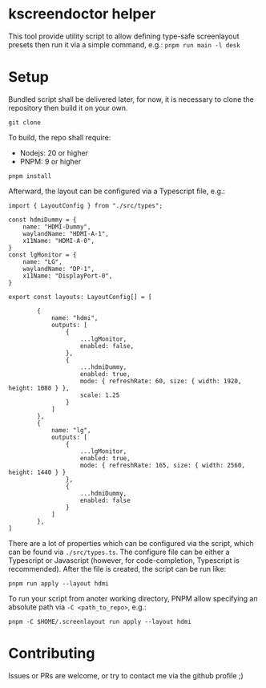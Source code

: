 # kscreendoctor helper

This tool provide utility script to allow defining type-safe screenlayout presets then run it via a simple command, e.g.: `pnpm run main -l desk`

# Setup

Bundled script shall be delivered later, for now, it is necessary to clone the repository then build it on your own.

```
git clone
```

To build, the repo shall require:
- Nodejs: 20 or higher
- PNPM: 9 or higher

```
pnpm install
```

Afterward, the layout can be configured via a Typescript file, e.g.:

```
import { LayoutConfig } from "./src/types";

const hdmiDummy = {
    name: "HDMI-Dummy",
    waylandName: "HDMI-A-1",
    x11Name: "HDMI-A-0",
}
const lgMonitor = {
    name: "LG",
    waylandName: "DP-1",
    x11Name: "DisplayPort-0",
}

export const layouts: LayoutConfig[] = [

        {
            name: "hdmi",
            outputs: [
                {
                    ...lgMonitor,
                    enabled: false,
                },
                {
                    ...hdmiDummy,
                    enabled: true,
                    mode: { refreshRate: 60, size: { width: 1920, height: 1080 } },
                    scale: 1.25
                }
            ]
        },
        {
            name: "lg",
            outputs: [
                {
                    ...lgMonitor,
                    enabled: true,
                    mode: { refreshRate: 165, size: { width: 2560, height: 1440 } }
                },
                {
                    ...hdmiDummy,
                    enabled: false
                }
            ]
        },
]
```

There are a lot of properties which can be configured via the script, which can be found via `./src/types.ts`.
The configure file can be either a Typescript or Javascript (however, for code-completion, Typescript is recommended).
After the file is created, the script can be run like: 
```
pnpm run apply --layout hdmi
```

To run your script from anoter working directory, PNPM allow specifying an absolute path via `-C <path_to_repo>`, e.g.:

```
pnpm -C $HOME/.screenlayout run apply --layout hdmi
```

# Contributing

Issues or PRs are welcome, or try to contact me via the github profile ;)

